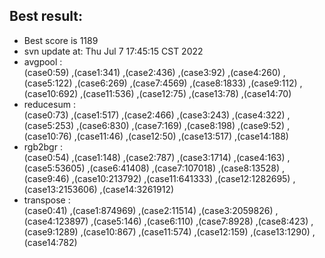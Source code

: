 ## Best result:
* Best score is 1189
* svn update at: Thu Jul  7 17:45:15 CST 2022
* avgpool :  
(case0:59) ,(case1:341) ,(case2:436) ,(case3:92) ,(case4:260) ,(case5:122) ,(case6:269) ,(case7:4569) ,(case8:1833) ,(case9:112) ,(case10:692) ,(case11:536) ,(case12:75) ,(case13:78) ,(case14:70) 
* reducesum :  
(case0:73) ,(case1:517) ,(case2:466) ,(case3:243) ,(case4:322) ,(case5:253) ,(case6:830) ,(case7:169) ,(case8:198) ,(case9:52) ,(case10:76) ,(case11:46) ,(case12:50) ,(case13:517) ,(case14:188) 
* rgb2bgr :  
(case0:54) ,(case1:148) ,(case2:787) ,(case3:1714) ,(case4:163) ,(case5:53605) ,(case6:41408) ,(case7:107018) ,(case8:13528) ,(case9:46) ,(case10:213792) ,(case11:641333) ,(case12:1282695) ,(case13:2153606) ,(case14:3261912) 
* transpose :  
(case0:41) ,(case1:874969) ,(case2:11514) ,(case3:2059826) ,(case4:123897) ,(case5:146) ,(case6:110) ,(case7:8928) ,(case8:423) ,(case9:1289) ,(case10:867) ,(case11:574) ,(case12:159) ,(case13:1290) ,(case14:782) 
